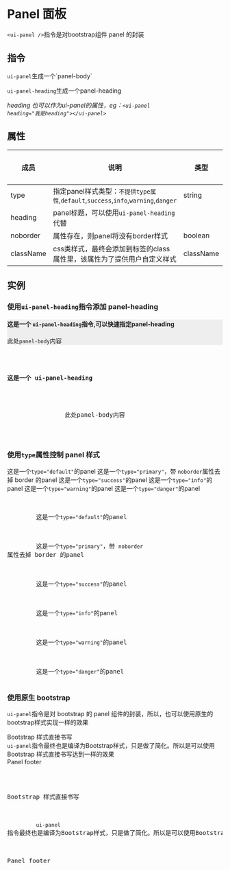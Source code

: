 # Panel 面板

<p class="lead"><code>&lt;ui-panel /&gt;</code>指令是对bootstrap组件 panel 的封装</p>

## 指令

<p><code>ui-panel</code>生成一个`panel-body`</p>
<p><code>ui-panel-heading</code>生成一个panel-heading</p>

*heading 也可以作为ui-panel的属性，eg：<code>&lt;ui-panel heading="我是heading"&gt;&lt;/ui-panel&gt;</code>*

## 属性

| 成员       | 说明             | 类型               | 默认值       |
|-----------|-----------------|--------------------|-------------|
| type      | 指定panel样式类型：`不提供type属性`,`default`,`success`,`info`,`warning`,`danger` | string |   空  |
| heading     | panel标题，可以使用`ui-panel-heading`代替  |  |    |
| noborder   | 属性存在，则panel将没有border样式 | boolean |   无      |
| className   | css类样式，最终会添加到标签的class属性里，该属性为了提供用户自定义样式 | className |   无      |

## 实例

### 使用<code>ui-panel-heading</code>指令添加 panel-heading 

<div class="bs-example" style="background:#eee">
    <ui-panel>
        <ui-panel-heading>
            <h4>这是一个 <code>ui-panel-heading</code>指令,可以快速指定panel-heading</h4></ui-panel-heading>
        <div>
            此处<code>panel-body</code>内容
        </div>
    </ui-panel>
</div>
<ui-clipboard clipboard-target="clipboard1"></ui-clipboard>
<div class="highlight" id="clipboard1">
<pre class="html">
		<ui-panel>
			<ui-panel-heading><h4>这是一个 ui-panel-heading</h4></ui-panel-heading>
			<div>
				此处panel-body内容
			</div>
		</ui-panel>
</pre>
</div>

### 使用<code>type</code>属性控制 panel 样式

<div class="bs-example">
    <!-- panel-default -->
    <ui-panel type="default">
        <ui-panel-heading>这是一个<code>type="default"</code>的panel </ui-panel-heading>
    </ui-panel>
    <!-- panel-primary -->
    <ui-panel type="primary" noborder>
        <ui-panel-heading>这是一个<code>type="primary"</code>，带 <code>noborder</code>属性去掉 border 的panel </ui-panel-heading>
    </ui-panel>
    <!-- panel-success -->
    <ui-panel type="success">
        <ui-panel-heading>这是一个<code>type="success"</code>的panel </ui-panel-heading>
    </ui-panel>
    <!-- panel-info -->
    <ui-panel type="info">
        <ui-panel-heading>这是一个<code>type="info"</code>的panel </ui-panel-heading>
    </ui-panel>
    <!-- panel-warning -->
    <ui-panel type="warning">
        <ui-panel-heading>这是一个<code>type="warning"</code>的panel </ui-panel-heading>
    </ui-panel>
    <!-- panel-danger -->
    <ui-panel type="danger">
        <ui-panel-heading>这是一个<code>type="danger"</code>的panel </ui-panel-heading>
    </ui-panel>
</div>
<ui-clipboard clipboard-target="clipboard2"></ui-clipboard>
<div class="highlight" id="clipboard2">
<pre class="html">
	<!-- panel-default -->
	<ui-panel type="default">
	    <ui-panel-heading>这是一个<code>type="default"</code>的panel </ui-panel-heading>
	</ui-panel>
	<!-- panel-primary -->
	<ui-panel type="primary" noborder>
	    <ui-panel-heading>这是一个<code>type="primary"</code>，带 <code>noborder</code>属性去掉 border 的panel </ui-panel-heading>
	</ui-panel>
	<!-- panel-success -->
	<ui-panel type="success">
	    <ui-panel-heading>这是一个<code>type="success"</code>的panel </ui-panel-heading>
	</ui-panel>
	<!-- panel-info -->
	<ui-panel type="info">
	    <ui-panel-heading>这是一个<code>type="info"</code>的panel </ui-panel-heading>
	</ui-panel>
	<!-- panel-warning -->
	<ui-panel type="warning">
	    <ui-panel-heading>这是一个<code>type="warning"</code>的panel </ui-panel-heading>
	</ui-panel>
	<!-- panel-danger -->
	<ui-panel type="danger">
	    <ui-panel-heading>这是一个<code>type="danger"</code>的panel </ui-panel-heading>
	</ui-panel>
</pre>
</div>

### 使用原生 bootstrap 

<p class="lead"><code>ui-panel</code>指令是对 bootstrap 的 panel 组件的封装，所以，也可以使用原生的bootstrap样式实现一样的效果</p>
<div class="bs-example">
	<!-- Bootstrap 样式直接书写 -->
	<div class="panel panel-primary">
	    <div class="panel-heading">Bootstrap 样式直接书写</div>
	    <div class="panel-body">
	        <code>ui-panel</code>指令最终也是编译为Bootstrap样式，只是做了简化。所以是可以使用Bootstrap 样式直接书写达到一样的效果
	    </div>
	    <div class="panel-footer">Panel footer</div>
	</div>
</div>
<ui-clipboard clipboard-target="clipboard3"></ui-clipboard>
<div class="highlight" id="clipboard3">
<pre>
		<!-- Bootstrap 样式直接书写 -->
<div class="panel panel-primary">
    <div class="panel-heading">Bootstrap 样式直接书写</div>
    <div class="panel-body">
        <code>ui-panel</code>指令最终也是编译为Bootstrap样式，只是做了简化。所以是可以使用Bootstrap 样式直接书写达到一样的效果
    </div>
    <div class="panel-footer">Panel footer</div>
</div>

</pre>
</div>
